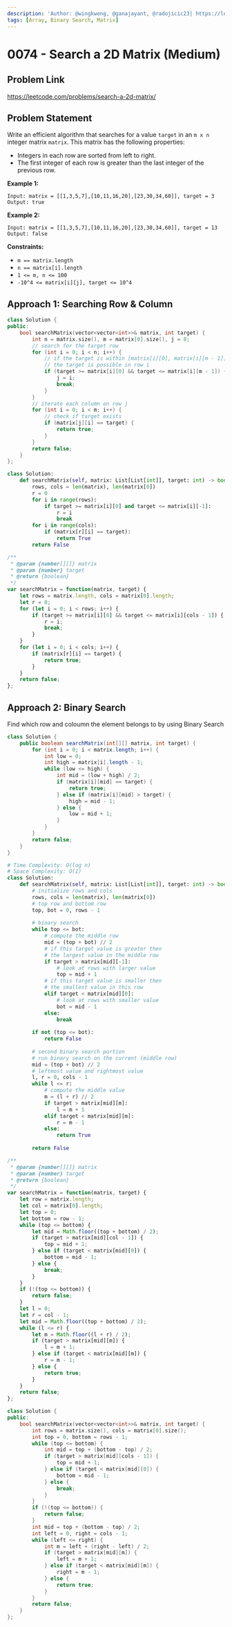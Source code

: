 ```yaml
---
description: 'Author: @wingkwong, @ganajayant, @radojicic23| https://leetcode.com/problems/search-a-2d-matrix/'
tags: [Array, Binary Search, Matrix]
---
```


# 0074 - Search a 2D Matrix (Medium) 

## Problem Link

https://leetcode.com/problems/search-a-2d-matrix/

## Problem Statement

Write an efficient algorithm that searches for a value `target` in an `m x n` integer matrix `matrix`. This matrix has the following properties:

- Integers in each row are sorted from left to right.
- The first integer of each row is greater than the last integer of the previous row.

**Example 1:**

```
Input: matrix = [[1,3,5,7],[10,11,16,20],[23,30,34,60]], target = 3
Output: true
```

**Example 2:**

```
Input: matrix = [[1,3,5,7],[10,11,16,20],[23,30,34,60]], target = 13
Output: false
```

**Constraints:**

- `m == matrix.length`
- `n == matrix[i].length`
- `1 <= m, n <= 100`
- `-10^4 <= matrix[i][j], target <= 10^4`

## Approach 1: Searching Row & Column

<Tabs>
<TabItem value="cpp" label="C++">
<SolutionAuthor name="@wingkwong"/>

```cpp
class Solution {
public:
    bool searchMatrix(vector<vector<int>>& matrix, int target) {
        int n = matrix.size(), m = matrix[0].size(), j = 0;
        // search for the target row
        for (int i = 0; i < n; i++) {
            // if the target is within [matrix[i][0], matrix[i][m - 1]],
            // the target is possible in row i
            if (target >= matrix[i][0] && target <= matrix[i][m - 1]) {
                j = i;
                break;
            }
        }
        // iterate each column on row j
        for (int i = 0; i < m; i++) {
            // check if target exists
            if (matrix[j][i] == target) {
                return true;
            }
        }
        return false;
    }
};
```

</TabItem>

<TabItem value="py" label="Python">
<SolutionAuthor name="@radojicic23"/>

```py
class Solution:
    def searchMatrix(self, matrix: List[List[int]], target: int) -> bool:
        rows, cols = len(matrix), len(matrix[0])
        r = 0
        for i in range(rows):
            if target >= matrix[i][0] and target <= matrix[i][-1]:
                r = i
                break
        for i in range(cols):
            if (matrix[r][i] == target):
                return True
        return False
```

</TabItem>

<TabItem value="js" label="JavaScript">
<SolutionAuthor name="@radojicic23"/>

```js
/**
 * @param {number[][]} matrix
 * @param {number} target
 * @return {boolean}
 */
var searchMatrix = function(matrix, target) {
    let rows = matrix.length, cols = matrix[0].length;
    let r = 0;
    for (let i = 0; i < rows; i++) {
        if (target >= matrix[i][0] && target <= matrix[i][cols - 1]) {
            r = i;
            break;
        }
    }
    for (let i = 0; i < cols; i++) {
        if (matrix[r][i] == target) {
            return true;
        }
    }
    return false;
};
```

</TabItem>
</Tabs>


## Approach 2: Binary Search

Find which row and coloumn the element belongs to by using Binary Search

<Tabs>
<TabItem value="java" label="Java">
<SolutionAuthor name="@ganajayant"/>

```java
class Solution {
    public boolean searchMatrix(int[][] matrix, int target) {
        for (int i = 0; i < matrix.length; i++) {
            int low = 0;
            int high = matrix[i].length - 1;
            while (low <= high) {
                int mid = (low + high) / 2;
                if (matrix[i][mid] == target) {
                    return true;
                } else if (matrix[i][mid] > target) {
                    high = mid - 1;
                } else {
                    low = mid + 1;
                }
            }
        }
        return false;
    }
}
```
</TabItem>

<TabItem value="python" label="Python">
<SolutionAuthor name="@radojicic23"/>

```python
# Time Complexity: O(log n)
# Space Complexity: O(1)
class Solution:
    def searchMatrix(self, matrix: List[List[int]], target: int) -> bool:
        # initialize rows and cols 
        rows, cols = len(matrix), len(matrix[0]) 
        # top row and bottom row
        top, bot = 0, rows - 1
        
        # binary search
        while top <= bot: 
            # compute the middle row
            mid = (top + bot) // 2
            # if this target value is greater then 
            # the largest value in the middle row
            if target > matrix[mid][-1]:
                # look at rows with larger value
                top = mid + 1
            # if this target value is smaller then 
            # the smallest value in this row
            elif target < matrix[mid][0]:
                # look at rows with smaller value
                bot = mid - 1
            else:
                break 
            
        if not (top <= bot):
            return False
        
        # second binary search portion
        # run binary search on the current (middle row)
        mid = (top + bot) // 2
        # leftmost value and rightmost value
        l, r = 0, cols - 1
        while l <= r:
            # compute the middle value
            m = (l + r) // 2
            if target > matrix[mid][m]:
                l = m + 1
            elif target < matrix[mid][m]:
                r = m - 1
            else:
                return True
        
        return False
```

</TabItem>

<TabItem value="js" label="JavaScript">
<SolutionAuthor name="@radojicic23"/>

```js
/**
 * @param {number[][]} matrix
 * @param {number} target
 * @return {boolean}
 */
var searchMatrix = function(matrix, target) {
    let row = matrix.length;
    let col = matrix[0].length;
    let top = 0;
    let bottom = row - 1;
    while (top <= bottom) {
        let mid = Math.floor((top + bottom) / 2);
        if (target > matrix[mid][col - 1]) {
            top = mid + 1;
        } else if (target < matrix[mid][0]) {
            bottom = mid - 1;
        } else {
            break;
        }
    }
    if (!(top <= bottom)) {
        return false;
    }
    let l = 0;
    let r = col - 1;
    let mid = Math.floor((top + bottom) / 2);
    while (l <= r) {
        let m = Math.floor((l + r) / 2);
        if (target > matrix[mid][m]) {
            l = m + 1;
        } else if (target < matrix[mid][m]) {
            r = m - 1;
        } else {
            return true;
        }
    }
    return false;
};
```

</TabItem>

<TabItem value="cpp" label="C++">
<SolutionAuthor name="@radojicic23"/>

```cpp
class Solution {
public:
    bool searchMatrix(vector<vector<int>>& matrix, int target) {
        int rows = matrix.size(), cols = matrix[0].size();
        int top = 0, bottom = rows - 1;
        while (top <= bottom) {
            int mid = top + (bottom - top) / 2;
            if (target > matrix[mid][cols - 1]) {
                top = mid + 1;
            } else if (target < matrix[mid][0]) {
                bottom = mid - 1;
            } else {
                break;
            }
        }
        if (!(top <= bottom)) {
            return false;
        }
        int mid = top + (bottom - top) / 2;
        int left = 0, right = cols - 1;
        while (left <= right) {
            int m = left + (right - left) / 2;
            if (target > matrix[mid][m]) {
                left = m + 1;
            } else if (target < matrix[mid][m]) {
                right = m - 1;
            } else {
                return true;
            }
        }
        return false;
    }
};
```

</TabItem>
</Tabs>
